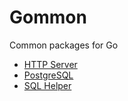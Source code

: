 # Gommon

Common packages for Go

- [HTTP Server](https://github.com/tpm-common/gommon/tree/main/httpserver)
- [PostgreSQL](https://github.com/tpm-common/gommon/tree/main/postgresql)
- [SQL Helper](https://github.com/tpm-common/gommon/tree/main/sqlhelper)
